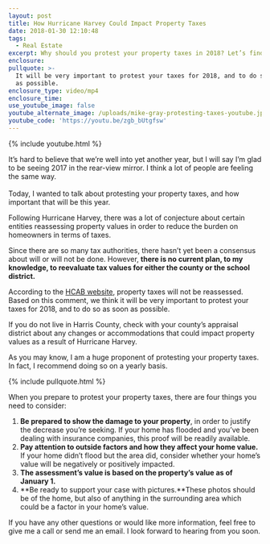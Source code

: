 ```yaml
---
layout: post
title: How Hurricane Harvey Could Impact Property Taxes
date: 2018-01-30 12:10:48
tags:
  - Real Estate
excerpt: Why should you protest your property taxes in 2018? Let’s find out.
enclosure:
pullquote: >-
  It will be very important to protest your taxes for 2018, and to do so as soon
  as possible.
enclosure_type: video/mp4
enclosure_time:
use_youtube_image: false
youtube_alternate_image: /uploads/mike-gray-protesting-taxes-youtube.jpg
youtube_code: 'https://youtu.be/zgb_bUtgfsw'
---
```



{% include youtube.html %}

It’s hard to believe that we’re well into yet another year, but I will say I’m glad to be seeing 2017 in the rear-view mirror. I think a lot of people are feeling the same way.<br><br>Today, I wanted to talk about protesting your property taxes, and how important that will be this year.

Following Hurricane Harvey, there was a lot of conjecture about certain entities reassessing property values in order to reduce the burden on homeowners in terms of taxes.

Since there are so many tax authorities, there hasn’t yet been a consensus about will or will not be done. However, **there is no current plan, to my knowledge, to reevaluate tax values for either the county or the school district.**

According to the [HCAB website,](http://hcad.org) property taxes will not be reassessed. Based on this comment, we think it will be very important to protest your taxes for 2018, and to do so as soon as possible.

If you do not live in Harris County, check with your county’s appraisal district about any changes or accommodations that could impact property values as a result of Hurricane Harvey.

As you may know, I am a huge proponent of protesting your property taxes. In fact, I recommend doing so on a yearly basis.

{% include pullquote.html %}

When you prepare to protest your property taxes, there are four things you need to consider:

1. **Be prepared to show the damage to your property**, in order to justify the decrease you’re seeking. If your home has flooded and you’ve been dealing with insurance companies, this proof will be readily available.&nbsp;
2. **Pay attention to outside factors and how they affect your home value.** If your home didn’t flood but the area did, consider whether your home’s value will be negatively or positively impacted.&nbsp;
3. **The assessment’s value is based on the property’s value as of January 1.&nbsp;**
4. **Be ready to support your case with pictures.**These photos should be of the home, but also of anything in the surrounding area which could be a factor in your home’s value.

If you have any other questions or would like more information, feel free to give me a call or send me an email. I look forward to hearing from you soon.<br>&nbsp;